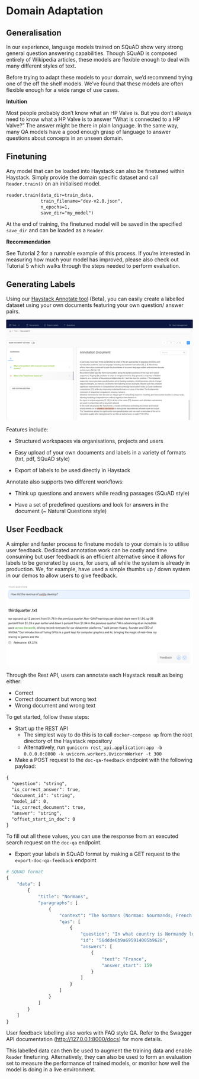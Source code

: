 <!---
title: "Domain Adaptation"
metaTitle: "Domain Adaptation"
metaDescription: ""
slug: "/docs/domain_adaptation"
date: "2020-09-03"
id: "domain_adaptationmd"
--->

# Domain Adaptation

## Generalisation

In our experience, language models trained on SQuAD show very strong general question answering capabilities.
Though SQuAD is composed entirely of Wikipedia articles, these models are flexible enough to deal with many different styles of text.

Before trying to adapt these models to your domain, we’d recommend trying one of the off the shelf models.
We’ve found that these models are often flexible enough for a wide range of use cases.

<div class="recommendation">

**Intuition**

Most people probably don’t know what an HP Valve is.
But you don’t always need to know what a HP Valve is to answer “What is connected to a HP Valve?”
The answer might be there in plain language.
In the same way, many QA models have a good enough grasp of language to answer questions about concepts in an unseen domain.

</div>


## Finetuning

Any model that can be loaded into Haystack can also be finetuned within Haystack.
Simply provide the domain specific dataset and call `Reader.train()` on an initialised model.

```
reader.train(data_dir=train_data,
             train_filename="dev-v2.0.json",
             n_epochs=1,
             save_dir="my_model")
```

At the end of training, the finetuned model will be saved in the specified `save_dir` and can be loaded as a `Reader`.

<div class="recommendation">

**Recommendation**

See Tutorial 2 for a runnable example of this process.
If you’re interested in measuring how much your model has improved,
please also check out Tutorial 5 which walks through the steps needed to perform evaluation.

</div>

## Generating Labels

Using our [Haystack Annotate tool](https://annotate.deepset.ai/login) (Beta),
you can easily create a labelled dataset using your own documents featuring your own question/ answer pairs.



![image](./../../img/annotation_tool.png)

Features include:


* Structured workspaces via organisations, projects and users


* Easy upload of your own documents and labels in a variety of formats (txt, pdf, SQuAD style)


* Export of labels to be used directly in Haystack

Annotate also supports two different workflows:


* Think up questions and answers while reading passages (SQuAD style)


* Have a set of predefined questions and look for answers in the document (~ Natural Questions style)

## User Feedback

A simpler and faster process to finetune models to your domain is to utilise user feedback. 
Dedicated annotation work can be costly and time consuming 
but user feedback is an efficient alternative since it allows for labels to be generated by users, for users, 
all while the system is already in production.
We, for example, have used a simple thumbs up / down system in our demos to allow
users to give feedback.

![image](../../img/demo.png)

Through the Rest API, users can annotate each Haystack result as being either:

* Correct
* Correct document but wrong text
* Wrong document and wrong text

To get started, follow these steps:

* Start up the REST API
    * The simplest way to do this is to call `docker-compose up` from the root directory of the Haystack repository
    * Alternatively, run `gunicorn rest_api.application:app -b 0.0.0.0:8000 -k uvicorn.workers.UvicornWorker -t 300`
* Make a POST request to the `doc-qa-feedback` endpoint with the following payload:
```
{
  "question": "string",
  "is_correct_answer": true,
  "document_id": "string",
  "model_id": 0,
  "is_correct_document": true,
  "answer": "string",
  "offset_start_in_doc": 0
}
```
To fill out all these values, you can use the response from an executed search request on the `doc-qa` endpoint.

* Export your labels in SQuAD format by making a GET request to the `export-doc-qa-feedback` endpoint
``` python
# SQUAD format
{
    "data": [
        {
            "title": "Normans",
            "paragraphs": [
                {
                    "context": "The Normans (Norman: Nourmands; French: Normands; Latin: Normanni) were the...",
                    "qas": [
                        {
                            "question": "In what country is Normandy located?",
                            "id": "56ddde6b9a695914005b9628",
                            "answers": [
                                {
                                    "text": "France",
                                    "answer_start": 159
                                }
                            ]
                        }
                    ]
                }
            ]
        }
    ]
}
```

User feedback labelling also works with FAQ style QA. 
Refer to the Swagger API documentation (http://127.0.0.1:8000/docs) for more details.

This labelled data can then be used to 
augment the training data and enable `Reader` finetuning. 
Alternatively, they can also be used to form an evaluation set to 
measure the performance of trained models, 
or monitor how well the model is doing in a live environment.

